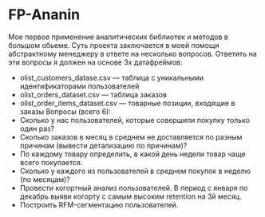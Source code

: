 # FP-Ananin
Мое первое применение аналитических библиотек и методов в большом обьеме.
Суть проекта заключается в моей помощи абстрактному менеджеру в ответе на несколько вопросов. Ответить на эти вопросы я должен на основе 3х датафреймов:
-  olist_customers_datase.csv — таблица с уникальными идентификаторами пользователей
-  olist_orders_dataset.csv —  таблица заказов
-  olist_order_items_dataset.csv —  товарные позиции, входящие в заказы
Вопросы (всего 6):
- Сколько у нас пользователей, которые совершили покупку только один раз?
- Сколько заказов в месяц в среднем не доставляется по разным причинам (вывести детализацию по причинам)?
- По каждому товару определить, в какой день недели товар чаще всего покупается.
- Сколько у каждого из пользователей в среднем покупок в неделю (по месяцам)?
- Провести когортный анализ пользователей. В период с января по декабрь выяви когорту с самым высоким retention на 3й месяц.
- Построить RFM-сегментацию пользователей.

